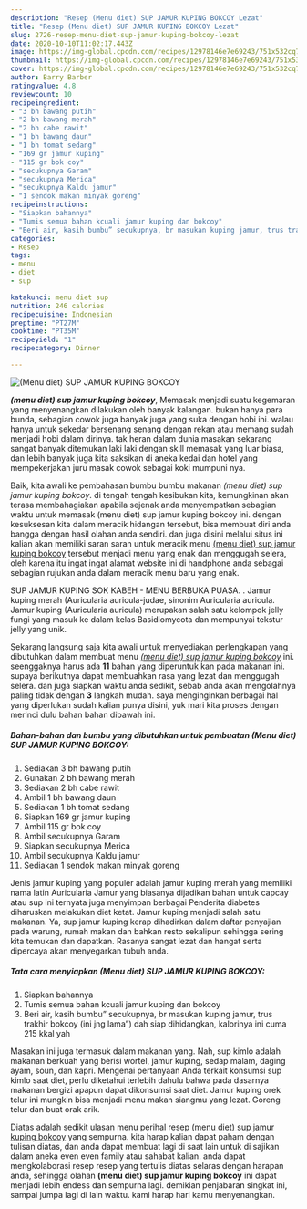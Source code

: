 ```yaml
---
description: "Resep (Menu diet) SUP JAMUR KUPING BOKCOY Lezat"
title: "Resep (Menu diet) SUP JAMUR KUPING BOKCOY Lezat"
slug: 2726-resep-menu-diet-sup-jamur-kuping-bokcoy-lezat
date: 2020-10-10T11:02:17.443Z
image: https://img-global.cpcdn.com/recipes/12978146e7e69243/751x532cq70/menu-diet-sup-jamur-kuping-bokcoy-foto-resep-utama.jpg
thumbnail: https://img-global.cpcdn.com/recipes/12978146e7e69243/751x532cq70/menu-diet-sup-jamur-kuping-bokcoy-foto-resep-utama.jpg
cover: https://img-global.cpcdn.com/recipes/12978146e7e69243/751x532cq70/menu-diet-sup-jamur-kuping-bokcoy-foto-resep-utama.jpg
author: Barry Barber
ratingvalue: 4.8
reviewcount: 10
recipeingredient:
- "3 bh bawang putih"
- "2 bh bawang merah"
- "2 bh cabe rawit"
- "1 bh bawang daun"
- "1 bh tomat sedang"
- "169 gr jamur kuping"
- "115 gr bok coy"
- "secukupnya Garam"
- "secukupnya Merica"
- "secukupnya Kaldu jamur"
- "1 sendok makan minyak goreng"
recipeinstructions:
- "Siapkan bahannya"
- "Tumis semua bahan kcuali jamur kuping dan bokcoy"
- "Beri air, kasih bumbu” secukupnya, br masukan kuping jamur, trus trakhir bokcoy (ini jng lama”) dah siap dihidangkan, kalorinya ini cuma 215 kkal yah"
categories:
- Resep
tags:
- menu
- diet
- sup

katakunci: menu diet sup 
nutrition: 246 calories
recipecuisine: Indonesian
preptime: "PT27M"
cooktime: "PT35M"
recipeyield: "1"
recipecategory: Dinner

---
```



![(Menu diet) SUP JAMUR KUPING BOKCOY](https://img-global.cpcdn.com/recipes/12978146e7e69243/751x532cq70/menu-diet-sup-jamur-kuping-bokcoy-foto-resep-utama.jpg)

<b><i>(menu diet) sup jamur kuping bokcoy</i></b>, Memasak menjadi suatu kegemaran yang menyenangkan dilakukan oleh banyak kalangan. bukan hanya para bunda, sebagian cowok juga banyak juga yang suka dengan hobi ini. walau hanya untuk sekedar bersenang senang dengan rekan atau memang sudah menjadi hobi dalam dirinya. tak heran dalam dunia masakan sekarang sangat banyak ditemukan laki laki dengan skill memasak yang luar biasa, dan lebih banyak juga kita saksikan di aneka kedai dan hotel yang mempekerjakan juru masak cowok sebagai koki mumpuni nya.

Baik, kita awali ke pembahasan bumbu bumbu makanan <i>(menu diet) sup jamur kuping bokcoy</i>. di tengah tengah kesibukan kita, kemungkinan akan terasa membahagiakan apabila sejenak anda menyempatkan sebagian waktu untuk memasak (menu diet) sup jamur kuping bokcoy ini. dengan kesuksesan kita dalam meracik hidangan tersebut, bisa membuat diri anda bangga dengan hasil olahan anda sendiri. dan juga disini melalui situs ini kalian akan memiliki saran saran untuk meracik menu <u>(menu diet) sup jamur kuping bokcoy</u> tersebut menjadi menu yang enak dan menggugah selera, oleh karena itu ingat ingat alamat website ini di handphone anda sebagai sebagian rujukan anda dalam meracik menu baru yang enak.

SUP JAMUR KUPING SOK KABEH - MENU BERBUKA PUASA. . Jamur kuping merah (Auricularia auricula-judae, sinonim Auricularia auricula. Jamur kuping (Auricularia auricula) merupakan salah satu kelompok jelly fungi yang masuk ke dalam kelas Basidiomycota dan mempunyai tekstur jelly yang unik.


Sekarang langsung saja kita awali untuk menyediakan perlengkapan yang dibutuhkan dalam membuat menu <u><i>(menu diet) sup jamur kuping bokcoy</i></u> ini. seenggaknya harus ada <b>11</b> bahan yang diperuntuk kan pada makanan ini. supaya berikutnya dapat membuahkan rasa yang lezat dan menggugah selera. dan juga siapkan waktu anda sedikit, sebab anda akan mengolahnya paling tidak dengan <b>3</b> langkah mudah. saya menginginkan berbagai hal yang diperlukan sudah kalian punya disini, yuk mari kita proses dengan merinci dulu bahan bahan dibawah ini.

<!--inarticleads1-->

##### Bahan-bahan dan bumbu yang dibutuhkan untuk pembuatan (Menu diet) SUP JAMUR KUPING BOKCOY:

1. Sediakan 3 bh bawang putih
1. Gunakan 2 bh bawang merah
1. Sediakan 2 bh cabe rawit
1. Ambil 1 bh bawang daun
1. Sediakan 1 bh tomat sedang
1. Siapkan 169 gr jamur kuping
1. Ambil 115 gr bok coy
1. Ambil secukupnya Garam
1. Siapkan secukupnya Merica
1. Ambil secukupnya Kaldu jamur
1. Sediakan 1 sendok makan minyak goreng


Jenis jamur kuping yang populer adalah jamur kuping merah yang memiliki nama latin Auricularia Jamur yang biasanya dijadikan bahan untuk capcay atau sup ini ternyata juga menyimpan berbagai Penderita diabetes diharuskan melakukan diet ketat. Jamur kuping menjadi salah satu makanan. Ya, sup jamur kuping kerap dihadirkan dalam daftar penyajian pada warung, rumah makan dan bahkan resto sekalipun sehingga sering kita temukan dan dapatkan. Rasanya sangat lezat dan hangat serta dipercaya akan menyegarkan tubuh anda. 

<!--inarticleads2-->

##### Tata cara menyiapkan (Menu diet) SUP JAMUR KUPING BOKCOY:

1. Siapkan bahannya
1. Tumis semua bahan kcuali jamur kuping dan bokcoy
1. Beri air, kasih bumbu” secukupnya, br masukan kuping jamur, trus trakhir bokcoy (ini jng lama”) dah siap dihidangkan, kalorinya ini cuma 215 kkal yah


Masakan ini juga termasuk dalam makanan yang. Nah, sup kimlo adalah makanan berkuah yang berisi wortel, jamur kuping, sedap malam, daging ayam, soun, dan kapri. Mengenai pertanyaan Anda terkait konsumsi sup kimlo saat diet, perlu diketahui terlebih dahulu bahwa pada dasarnya makanan bergizi apapun dapat dikonsumsi saat diet. Jamur kuping orek telur ini mungkin bisa menjadi menu makan siangmu yang lezat. Goreng telur dan buat orak arik. 

Diatas adalah sedikit ulasan menu perihal resep <u>(menu diet) sup jamur kuping bokcoy</u> yang sempurna. kita harap kalian dapat paham dengan tulisan diatas, dan anda dapat membuat lagi di saat lain untuk di sajikan dalam aneka even even family atau sahabat kalian. anda dapat mengkolaborasi resep resep yang tertulis diatas selaras dengan harapan anda, sehingga olahan <b>(menu diet) sup jamur kuping bokcoy</b> ini dapat menjadi lebih endess dan sempurna lagi. demikian penjabaran singkat ini, sampai jumpa lagi di lain waktu. kami harap hari kamu menyenangkan.
